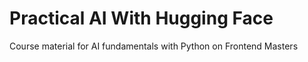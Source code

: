 # Practical AI With Hugging Face
Course material for AI fundamentals with Python on Frontend Masters

